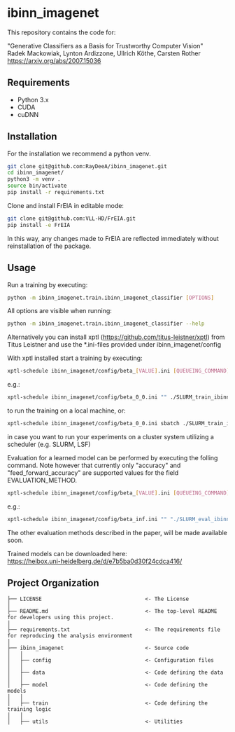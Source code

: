 # ibinn_imagenet

This repository contains the code for: 
  
"Generative Classifiers as a Basis for Trustworthy Computer Vision"  
Radek Mackowiak, Lynton Ardizzone, Ullrich Köthe, Carsten Rother  
https://arxiv.org/abs/2007.15036

## Requirements
* Python 3.x
* CUDA
* cuDNN

## Installation
For the installation we recommend a python venv.
```sh
git clone git@github.com:RayDeeA/ibinn_imagenet.git
cd ibinn_imagenet/
python3 -m venv .
source bin/activate
pip install -r requirements.txt
```
Clone and install FrEIA in editable mode:
```sh
git clone git@github.com:VLL-HD/FrEIA.git
pip install -e FrEIA
```
In this way, any changes made to FrEIA are reflected immediately without reinstallation of the package.

## Usage
Run a training by executing:
```sh
python -m ibinn_imagenet.train.ibinn_imagenet_classifier [OPTIONS]
```
All options are visible when running:
```sh
python -m ibinn_imagenet.train.ibinn_imagenet_classifier --help
```

Alternatively you can install xptl (https://github.com/titus-leistner/xptl) from Titus Leistner and use the *.ini-files provided under ibinn_imagenet/config

With xptl installed start a training by executing:
```sh
xptl-schedule ibinn_imagenet/config/beta_[VALUE].ini [QUEUEING_COMMAND] ./SLURM_train_ibinn_imagenet_classifier.sh [OUTPUT_FOLDER]
```
e.g.:
```sh
xptl-schedule ibinn_imagenet/config/beta_0_0.ini "" ./SLURM_train_ibinn_imagenet_classifier.sh /mnt/data/output
```
to run the training on a local machine, or:
```sh
xptl-schedule ibinn_imagenet/config/beta_0_0.ini sbatch ./SLURM_train_ibinn_imagenet_classifier.sh /mnt/data/output
```
in case you want to run your experiments on a cluster system utilizing a scheduler (e.g. SLURM, LSF)

Evaluation for a learned model can be performed by executing the folling command. Note however that currently only "accuracy" and "feed_forward_accuracy" are supported values for the field EVALUATION_METHOD.
```sh
xptl-schedule ibinn_imagenet/config/beta_[VALUE].ini [QUEUEING_COMMAND] "./SLURM_eval_ibinn_imagenet_classifier.sh [PATH_TO_MODEL_FILE] [EVALUATION_METHOD]"
```
e.g.:
```sh
xptl-schedule ibinn_imagenet/config/beta_inf.ini "" "./SLURM_eval_ibinn_imagenet_classifier.sh /path/to/models/directory/beta_inf.avg accuracy"
```
The other evaluation methods described in the paper, will be made available soon.

Trained models can be downloaded here:  
https://heibox.uni-heidelberg.de/d/e7b5ba0d30f24cdca416/

## Project Organization

    ├── LICENSE                                 <- The License
    │
    ├── README.md                               <- The top-level README for developers using this project.
    │
    ├── requirements.txt                        <- The requirements file for reproducing the analysis environment
    │
    ├── ibinn_imagenet                          <- Source code
    │   │
    │   ├── config                              <- Configuration files
    │   │
    │   ├── data                                <- Code defining the data
    │   │
    │   ├── model                               <- Code defining the models
    │   │
    │   ├── train                               <- Code defining the training logic
    │   │
    │   ├── utils                               <- Utilities
